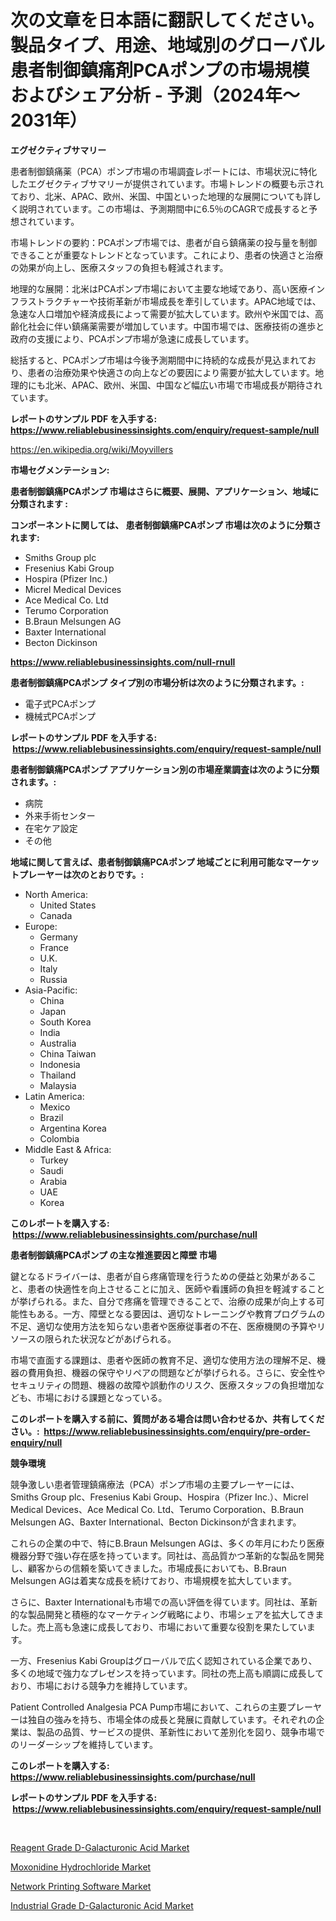 <p><h1>次の文章を日本語に翻訳してください。製品タイプ、用途、地域別のグローバル患者制御鎮痛剤PCAポンプの市場規模およびシェア分析 - 予測（2024年〜2031年）</h1></p><p><strong>エグゼクティブサマリー</strong></p>
<p><p>患者制御鎮痛薬（PCA）ポンプ市場の市場調査レポートには、市場状況に特化したエグゼクティブサマリーが提供されています。市場トレンドの概要も示されており、北米、APAC、欧州、米国、中国といった地理的な展開についても詳しく説明されています。この市場は、予測期間中に6.5％のCAGRで成長すると予想されています。</p><p>市場トレンドの要約：PCAポンプ市場では、患者が自ら鎮痛薬の投与量を制御できることが重要なトレンドとなっています。これにより、患者の快適さと治療の効果が向上し、医療スタッフの負担も軽減されます。</p><p>地理的な展開：北米はPCAポンプ市場において主要な地域であり、高い医療インフラストラクチャーや技術革新が市場成長を牽引しています。APAC地域では、急速な人口増加や経済成長によって需要が拡大しています。欧州や米国では、高齢化社会に伴い鎮痛薬需要が増加しています。中国市場では、医療技術の進歩と政府の支援により、PCAポンプ市場が急速に成長しています。</p><p>総括すると、PCAポンプ市場は今後予測期間中に持続的な成長が見込まれており、患者の治療効果や快適さの向上などの要因により需要が拡大しています。地理的にも北米、APAC、欧州、米国、中国など幅広い市場で市場成長が期待されています。</p></p>
<p><strong>レポートのサンプル PDF を入手する: <a href="https://www.reliablebusinessinsights.com/enquiry/request-sample/null">https://www.reliablebusinessinsights.com/enquiry/request-sample/null</a></strong></p>
<p><a href="https://en.wikipedia.org/wiki/Moyvillers">https://en.wikipedia.org/wiki/Moyvillers</a></p>
<p><strong>市場セグメンテーション:</strong></p>
<p><strong> 患者制御鎮痛PCAポンプ 市場はさらに概要、展開、アプリケーション、地域に分類されます :</strong></p>
<p><strong>コンポーネントに関しては、 患者制御鎮痛PCAポンプ 市場は次のように分類されます: &nbsp;</strong></p>
<p><ul><li>Smiths Group plc</li><li>Fresenius Kabi Group</li><li>Hospira (Pfizer Inc.)</li><li>Micrel Medical Devices</li><li>Ace Medical Co. Ltd</li><li>Terumo Corporation</li><li>B.Braun Melsungen AG</li><li>Baxter International</li><li>Becton Dickinson</li></ul></p>
<p><strong><a href="https://www.reliablebusinessinsights.com/null-rnull">https://www.reliablebusinessinsights.com/null-rnull</a></strong></p>
<p><strong> 患者制御鎮痛PCAポンプ タイプ別の市場分析は次のように分類されます。:</strong></p>
<p><ul><li>電子式PCAポンプ</li><li>機械式PCAポンプ</li></ul></p>
<p><strong>レポートのサンプル PDF を入手する: &nbsp;<a href="https://www.reliablebusinessinsights.com/enquiry/request-sample/null">https://www.reliablebusinessinsights.com/enquiry/request-sample/null</a></strong></p>
<p><strong> 患者制御鎮痛PCAポンプ アプリケーション別の市場産業調査は次のように分類されます。:</strong></p>
<p><ul><li>病院</li><li>外来手術センター</li><li>在宅ケア設定</li><li>その他</li></ul></p>
<p><strong>地域に関して言えば、患者制御鎮痛PCAポンプ 地域ごとに利用可能なマーケットプレーヤーは次のとおりです。:</strong></p>
<p><ul>
    <li>
        North America:
        <ul>
            <li>United States</li>
            <li>Canada</li>
        </ul>
    </li>
    <li>
        Europe:
        <ul>
            <li>Germany</li>
            <li>France</li>
            <li>U.K.</li>
            <li>Italy</li>
            <li>Russia</li>
        </ul>
    </li>
    <li>
        Asia-Pacific:
        <ul>
            <li>China</li>
            <li>Japan</li>
            <li>South Korea</li>
            <li>India</li>
            <li>Australia</li>
            <li>China Taiwan</li>
            <li>Indonesia</li>
            <li>Thailand</li>
            <li>Malaysia</li>
        </ul>
    </li>
    <li>
        Latin America:
        <ul>
            <li>Mexico</li>
            <li>Brazil</li>
            <li>Argentina Korea</li>
            <li>Colombia</li>
        </ul>
    </li>
    <li>
        Middle East & Africa:
        <ul>
            <li>Turkey</li>
            <li>Saudi</li>
            <li>Arabia</li>
            <li>UAE</li>
            <li>Korea</li>
        </ul>
    </li>
    </ul></p>
<p><strong>このレポートを購入する: &nbsp;<a href="https://www.reliablebusinessinsights.com/purchase/null">https://www.reliablebusinessinsights.com/purchase/null</a></strong></p>
<p><strong>患者制御鎮痛PCAポンプ の主な推進要因と障壁 市場</strong></p>
<p><p>鍵となるドライバーは、患者が自ら疼痛管理を行うための便益と効果があること、患者の快適性を向上させることに加え、医師や看護師の負担を軽減することが挙げられる。また、自分で疼痛を管理できることで、治療の成果が向上する可能性もある。一方、障壁となる要因は、適切なトレーニングや教育プログラムの不足、適切な使用方法を知らない患者や医療従事者の不在、医療機関の予算やリソースの限られた状況などがあげられる。</p><p>市場で直面する課題は、患者や医師の教育不足、適切な使用方法の理解不足、機器の費用負担、機器の保守やリペアの問題などが挙げられる。さらに、安全性やセキュリティの問題、機器の故障や誤動作のリスク、医療スタッフの負担増加なども、市場における課題となっている。</p></p>
<p><strong>このレポートを購入する前に、質問がある場合は問い合わせるか、共有してください。:&nbsp; <a href="https://www.reliablebusinessinsights.com/enquiry/pre-order-enquiry/null">https://www.reliablebusinessinsights.com/enquiry/pre-order-enquiry/null</a></strong></p>
<p><strong>競争環境</strong></p>
<p><p>競争激しい患者管理鎮痛療法（PCA）ポンプ市場の主要プレーヤーには、Smiths Group plc、Fresenius Kabi Group、Hospira（Pfizer Inc.）、Micrel Medical Devices、Ace Medical Co. Ltd、Terumo Corporation、B.Braun Melsungen AG、Baxter International、Becton Dickinsonが含まれます。</p><p>これらの企業の中で、特にB.Braun Melsungen AGは、多くの年月にわたり医療機器分野で強い存在感を持っています。同社は、高品質かつ革新的な製品を開発し、顧客からの信頼を築いてきました。市場成長においても、B.Braun Melsungen AGは着実な成長を続けており、市場規模を拡大しています。</p><p>さらに、Baxter Internationalも市場での高い評価を得ています。同社は、革新的な製品開発と積極的なマーケティング戦略により、市場シェアを拡大してきました。売上高も急速に成長しており、市場において重要な役割を果たしています。</p><p>一方、Fresenius Kabi Groupはグローバルで広く認知されている企業であり、多くの地域で強力なプレゼンスを持っています。同社の売上高も順調に成長しており、市場における競争力を維持しています。</p><p>Patient Controlled Analgesia PCA Pump市場において、これらの主要プレーヤーは独自の強みを持ち、市場全体の成長と発展に貢献しています。それぞれの企業は、製品の品質、サービスの提供、革新性において差別化を図り、競争市場でのリーダーシップを維持しています。</p></p>
<p><strong>このレポートを購入する: &nbsp; <a href="https://www.reliablebusinessinsights.com/purchase/null">https://www.reliablebusinessinsights.com/purchase/null</a></strong></p>
<p><strong>レポートのサンプル PDF を入手する: &nbsp;<a href="https://www.reliablebusinessinsights.com/enquiry/request-sample/null">https://www.reliablebusinessinsights.com/enquiry/request-sample/null</a></strong><strong></strong></p>
<p>&nbsp;</p>
<p><p><a href="https://github.com/haleemasakdiya1/Market-Research-Report-List-1/blob/main/reagent-grade-d-galacturonic-acid-market.md">Reagent Grade D-Galacturonic Acid Market</a></p><p><a href="https://medium.com/@amandaexton567/global-moxonidine-hydrochloride-market-is-projected-to-grow-at-a-cagr-of-10-8-b93bb9f999f9">Moxonidine Hydrochloride Market</a></p><p><a href="https://issuu.com/reportprime-2/docs/network-printing-software-market-size-2030.pptx">Network Printing Software Market</a></p><p><a href="https://github.com/yazulaeha/Market-Research-Report-List-1/blob/main/industrial-grade-d-galacturonic-acid-market.md">Industrial Grade D-Galacturonic Acid Market</a></p></p>